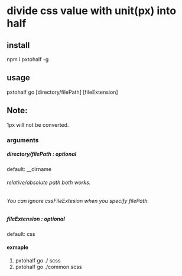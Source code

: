 # divide css value with unit(px) into half 

## install
npm i pxtohalf -g

## usage          
pxtohalf go [directory/filePath] [fileExtension]

## Note:
1px will not be converted.

### arguments
##### directory/filePath : optional
default: __dirname
###### relative/absolute path both works.
###### You can ignore cssFileExtesion when you specify filePath.

##### fileExtension : optional
default: css

#### exmaple
1. pxtohalf go ./ scss 
2. pxtohalf go ./common.scss


 